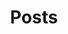 ---
title: Posts
layout: posts
description: Posts
intro_image:
intro_image_absolute: true
intro_image_hide_on_mobile: true
---